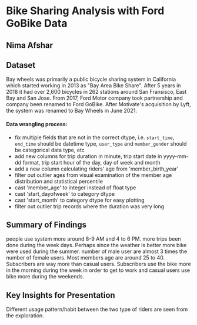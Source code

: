 # Bike Sharing Analysis with Ford GoBike Data
## Nima Afshar

## Dataset

Bay wheels was primarily a public bicycle sharing system in California which started working in 2013 as "Bay Area Bike Share". After 5 years in 2018 it had over 2,600 bicycles in 262 stations around San Fransisco, East Bay and San Jose. From 2017, Ford Motor company took partnership and company been renamed to Ford GoBike. After Motivate's acquisition by Lyft, the system was renamed to Bay Wheels in June 2021.

#### Data wrangling process:
- fix multiple fields that are not in the correct dtype, i.e. `start_time`, `end_time` should be datetime type, `user_type` and `member_gender` should be categorical data type, etc
- add new columns for trip duration in minute, trip start date in yyyy-mm-dd format, trip start hour of the day, day of week and month
- add a new column calculating riders' age from 'member_birth_year'
- filter out outlier ages from visual examination of the member age distribution and statistical percentile
- cast 'member_age' to integer instead of float type
- cast 'start_dayofweek' to category dtype
- cast 'start_month' to category dtype for easy plotting
- filter out outlier trip records where the duration was very long


## Summary of Findings

people use system more around 8-9 AM and 4 to 6 PM. more trips been done during the week days. Perhaps since the weather is better more bike were used during the summer. 
number of male user are almost 3 times the number of female users. Most members age are around 25 to 40. Subscribers are way more than casual users. Subscribers use the bike more in the morning during the week in
order to get to work and casual users use bike more during the weekends.



## Key Insights for Presentation

Different usage pattern/habit between the two type of riders are seen from the exploration. 